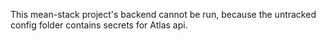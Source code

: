 This mean-stack project's backend cannot be run,
because the untracked config folder contains secrets for Atlas api.